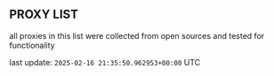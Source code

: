 ## PROXY LIST

all proxies in this list were collected from open sources and tested for functionality

last update: `2025-02-16 21:35:50.962953+00:00` UTC